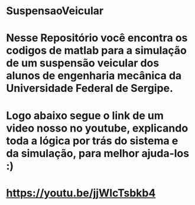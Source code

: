 # SuspensaoVeicular
# Nesse Repositório você encontra os codigos de matlab para a simulação de um suspensão veicular dos alunos de engenharia mecânica da Universidade Federal de Sergipe.
# Logo abaixo segue o link de um video nosso no youtube, explicando toda a lógica por trás do sistema e da simulação, para melhor ajuda-los :)
# https://youtu.be/jjWIcTsbkb4

